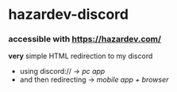 # hazardev-discord

### accessible with https://hazardev.com/


**very** simple HTML redirection to my discord
* using discord:// -> *pc app*
* and then redirecting -> *mobile app + browser*
